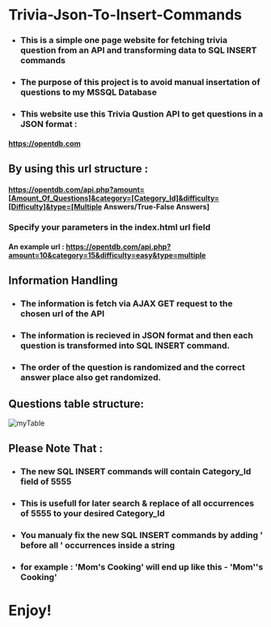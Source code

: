 # Trivia-Json-To-Insert-Commands
* ### This is a simple one page website for fetching trivia question from an API and transforming data to SQL INSERT commands

* ### The purpose of this project is to avoid manual insertation of questions to my MSSQL Database

* ### This website use this Trivia Qustion API to get questions in a JSON format : 
#### https://opentdb.com 
## By using this url structure : 
#### https://opentdb.com/api.php?amount=[Amount_Of_Questions]&category=[Category_Id]&difficulty=[Difficulty]&type=[Multiple Answers/True-False Answers]
### Specify your parameters in the index.html url field
#### An example url : https://opentdb.com/api.php?amount=10&category=15&difficulty=easy&type=multiple
## Information Handling
* ### The information is fetch via AJAX GET request to the chosen url of the API
* ### The information is recieved in JSON format and then each question is transformed into SQL INSERT command.
* ### The order of the question is randomized and the correct answer place also get randomized.

## Questions table structure:


![myTable](http://i.imgur.com/JippIoR.png)

## Please Note That : 
* ### The new SQL INSERT commands will contain Category_Id field of 5555 
* ### This is usefull for later search & replace of all occurrences of 5555 to your desired Category_Id
* ### You manualy fix the new SQL INSERT commands by adding ' before all ' occurrences inside a string
* ### for example : 'Mom's Cooking' will end up like this - 'Mom''s Cooking'

# Enjoy!
